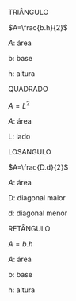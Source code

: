 TRIÂNGULO

$A=\frac{b.h}{2}$

$A$: área 

b: base

h: altura 

QUADRADO 

$A=L^{2}$

$A$: área 

L: lado


LOSANGULO

$A=\frac{D.d}{2}$

$A$: área 

D: diagonal maior

d: diagonal menor

RETÂNGULO 

$A=b.h$

$A$: área 

b: base

h: altura 
